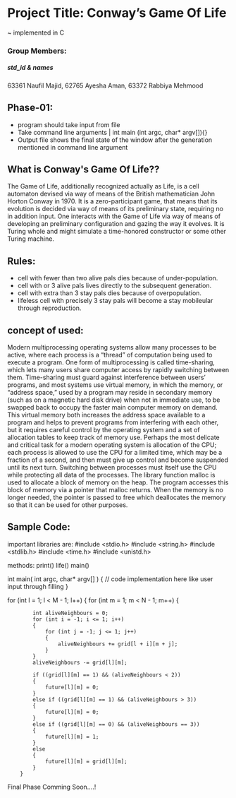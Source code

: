 # Project Title: Conway’s Game Of Life 
~ implemented in C 
### Group Members:
##### std_id & names
63361     Naufil Majid,
62765     Ayesha Aman,
63372     Rabbiya Mehmood

## Phase-01:
- program should take input from file
- Take command line arguments | int main (int argc, char* argv[]){}
- Output file shows the final state of the window after the generation mentioned in command line argument

## What is Conway's Game Of Life??
The Game of Life, additionally recognized actually as Life, is a cell automaton devised via way of means of the British mathematician John Horton Conway in 1970. It is a zero-participant game, that means that its evolution is decided via way of means of its preliminary state, requiring no in addition input. One interacts with the Game of Life via way of means of developing an preliminary configuration and gazing the way it evolves. It is Turing whole and might simulate a time-honored constructor or some other Turing machine.

## Rules:
- cell with fewer than two alive pals dies because of under-population.
- cell with or 3 alive pals lives directly to the subsequent generation.
- cell with extra than 3 stay pals dies because of overpopulation.
- lifeless cell with precisely 3 stay pals will become a stay mobileular through reproduction.
## concept of used:
Modern multiprocessing operating systems allow many processes to be active, where each process is a “thread” of computation being used to execute a program. One form of multiprocessing is called time-sharing, which lets many users share computer access by rapidly switching between them. Time-sharing must guard against interference between users’ programs, and most systems use virtual memory, in which the memory, or “address space,” used by a program may reside in secondary memory (such as on a magnetic hard disk drive) when not in immediate use, to be swapped back to occupy the faster main computer memory on demand. This virtual memory both increases the address space available to a program and helps to prevent programs from interfering with each other, but it requires careful control by the operating system and a set of allocation tables to keep track of memory use. Perhaps the most delicate and critical task for a modern operating system is allocation of the CPU; each process is allowed to use the CPU for a limited time, which may be a fraction of a second, and then must give up control and become suspended until its next turn. Switching between processes must itself use the CPU while protecting all data of the processes.
The library function malloc is used to allocate a block of memory on the heap. The program accesses this block of memory via a pointer that malloc returns. When the memory is no longer needed, the pointer is passed to free which deallocates the memory so that it can be used for other purposes.

## Sample Code:
important libraries are:
#include <stdio.h>
#include <string.h>
#include <stdlib.h>
#include <time.h>
#include <unistd.h>

methods:
print()
life()
main()

int main( int argc, char* argv[] ) {
// code implementation here like
user input through filling
}

for (int l = 1; l < M - 1; l++)
	{
		for (int m = 1; m < N - 1; m++)
		{
		
			int aliveNeighbours = 0;
			for (int i = -1; i <= 1; i++)
			{
				for (int j = -1; j <= 1; j++)
				{
					aliveNeighbours += grid[l + i][m + j];
				}
			}
			aliveNeighbours -= grid[l][m];

			if ((grid[l][m] == 1) && (aliveNeighbours < 2))
			{
				future[l][m] = 0;
			}
			else if ((grid[l][m] == 1) && (aliveNeighbours > 3))
			{
				future[l][m] = 0;
			}
			else if ((grid[l][m] == 0) && (aliveNeighbours == 3))
			{
				future[l][m] = 1;
			}
			else
			{
				future[l][m] = grid[l][m];
			}
		}

Final Phase Comming Soon....!


